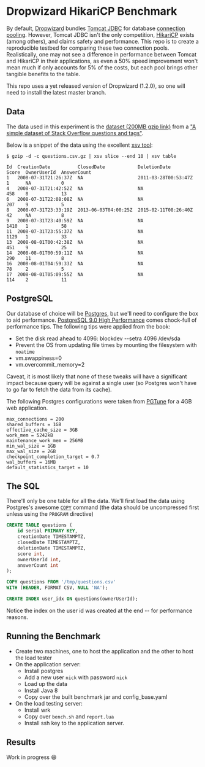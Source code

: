 # Dropwizard HikariCP Benchmark

By default, [Dropwizard](https://github.com/dropwizard/dropwizard) bundles [Tomcat JDBC](https://tomcat.apache.org/tomcat-8.5-doc/jdbc-pool.html) for database [connection pooling](https://en.wikipedia.org/wiki/Connection_pool). However, Tomcat JDBC isn't the only competition, [HikariCP](https://github.com/brettwooldridge/HikariCP) exists (among others), and claims safety and performance. This repo is to create a reproducible testbed for comparing these two connection pools. Realistically, one may not see a difference in performance between Tomcat and HikariCP in their applications, as even a 50% speed improvement won't mean much if only accounts for 5% of the costs, but each pool brings other tangible benefits to the table.

This repo uses a yet released version of Dropwizard (1.2.0), so one will need to install the latest master branch.

## Data

The data used in this experiment is the [dataset (200MB gzip link)](https://github.com/dgrtwo/StackLite/blob/84136173ad5982c7d6cb6bffe3afc9b389c0dc47/questions.csv.gz) from a ["A simple dataset of Stack Overflow questions and tags"](https://github.com/dgrtwo/StackLite).

Below is a snippet of the data using the excellent [xsv tool](https://github.com/BurntSushi/xsv):

```
$ gzip -d -c questions.csv.gz | xsv slice --end 10 | xsv table

Id  CreationDate          ClosedDate            DeletionDate          Score  OwnerUserId  AnswerCount
1   2008-07-31T21:26:37Z  NA                    2011-03-28T00:53:47Z  1      NA           0
4   2008-07-31T21:42:52Z  NA                    NA                    458    8            13
6   2008-07-31T22:08:08Z  NA                    NA                    207    9            5
8   2008-07-31T23:33:19Z  2013-06-03T04:00:25Z  2015-02-11T08:26:40Z  42     NA           8
9   2008-07-31T23:40:59Z  NA                    NA                    1410   1            58
11  2008-07-31T23:55:37Z  NA                    NA                    1129   1            33
13  2008-08-01T00:42:38Z  NA                    NA                    451    9            25
14  2008-08-01T00:59:11Z  NA                    NA                    290    11           8
16  2008-08-01T04:59:33Z  NA                    NA                    78     2            5
17  2008-08-01T05:09:55Z  NA                    NA                    114    2            11
```

## PostgreSQL

Our database of choice will be [Postgres](https://www.postgresql.org/), but we'll need to configure the box to aid performance. [PostgreSQL 9.0 High Performance](https://www.amazon.com/PostgreSQL-High-Performance-Gregory-Smith/dp/184951030X) comes chock-full of performance tips. The following tips were applied from the book:

- Set the disk read ahead to 4096: blockdev --setra 4096 /dev/sda
- Prevent the OS from updating file times by mounting the filesystem with `noatime`
- vm.swappiness=0
- vm.overcommit_memory=2

Caveat, it is most likely that none of these tweaks will have a significant
impact because query will be against a single user (so Postgres won't have to
go far to fetch the data from its cache).

The following Postgres configurations were taken from
[PGTune](http://pgtune.leopard.in.ua/) for a 4GB web application.

```
max_connections = 200
shared_buffers = 1GB
effective_cache_size = 3GB
work_mem = 5242kB
maintenance_work_mem = 256MB
min_wal_size = 1GB
max_wal_size = 2GB
checkpoint_completion_target = 0.7
wal_buffers = 16MB
default_statistics_target = 10
```

## The SQL

There'll only be one table for all the data. We'll first load the data using
Postgres's awesome
[`COPY`](https://www.postgresql.org/docs/9.5/static/sql-copy.html) command (the
data should be uncompressed first unless using the `PROGRAM` directive)

```sql
CREATE TABLE questions (
    id serial PRIMARY KEY,
    creationDate TIMESTAMPTZ,
    closedDate TIMESTAMPTZ,
    deletionDate TIMESTAMPTZ,
    score int,
    ownerUserId int,
    answerCount int
);

COPY questions FROM '/tmp/questions.csv'
WITH (HEADER, FORMAT CSV, NULL 'NA');

CREATE INDEX user_idx ON questions(ownerUserId);
```

Notice the index on the user id was created at the end -- for performance reasons.

## Running the Benchmark

- Create two machines, one to host the application and the other to host the load tester
- On the application server:
  - Install postgres 
  - Add a new user `nick` with password `nick`
  - Load up the data
  - Install Java 8
  - Copy over the built benchmark jar and config_base.yaml
- On the load testing server:
  - Install wrk
  - Copy over `bench.sh` and `report.lua`
  - Install ssh key to the application server.
  
## Results

Work in progress :smile:
